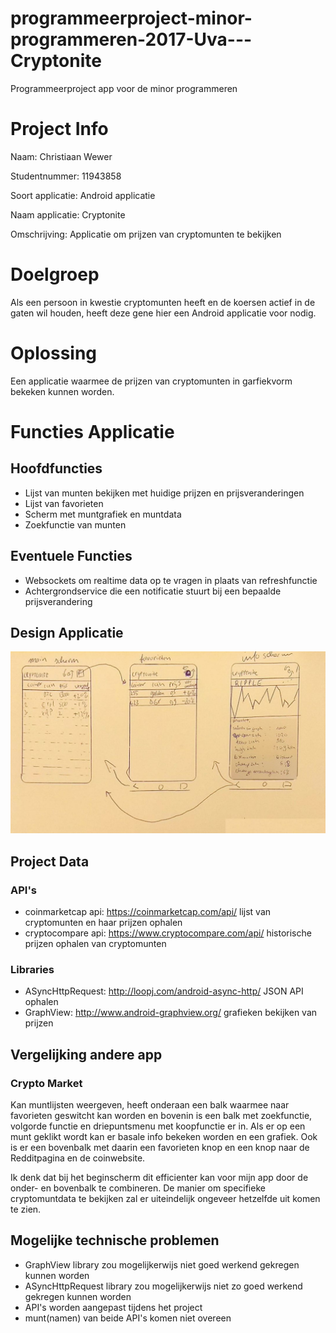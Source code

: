 # programmeerproject-minor-programmeren-2017-Uva---Cryptonite
Programmeerproject app voor de minor programmeren

# Project Info
Naam: Christiaan Wewer

Studentnummer: 11943858

Soort applicatie: Android applicatie

Naam applicatie: Cryptonite

Omschrijving: Applicatie om prijzen van cryptomunten te bekijken

# Doelgroep
Als een persoon in kwestie cryptomunten heeft en de koersen actief in de gaten wil houden, heeft deze gene hier een Android applicatie voor nodig.

# Oplossing
Een applicatie waarmee de prijzen van cryptomunten in garfiekvorm bekeken kunnen worden.

# Functies Applicatie
## Hoofdfuncties
- Lijst van munten bekijken met huidige prijzen en prijsveranderingen
- Lijst van favorieten
- Scherm met muntgrafiek en muntdata
- Zoekfunctie van munten

## Eventuele Functies
- Websockets om realtime data op te vragen in plaats van refreshfunctie
- Achtergrondservice die een notificatie stuurt bij een bepaalde prijsverandering

## Design Applicatie
![alt text](https://github.com/ChristiaanWewer/programmeerproject-minor-programmeren-2017-Uva---Cryptonite/blob/master/doc/ProjectDesign.png?raw=true "Application Design Cryptonite")

## Project Data
### API's
- coinmarketcap api: https://coinmarketcap.com/api/
  lijst van cryptomunten en haar prijzen ophalen
- cryptocompare api: https://www.cryptocompare.com/api/
  historische prijzen ophalen van cryptomunten

### Libraries
- ASyncHttpRequest: http://loopj.com/android-async-http/
  JSON API ophalen
- GraphView: http://www.android-graphview.org/
  grafieken bekijken van prijzen
  
## Vergelijking andere app
### Crypto Market
Kan muntlijsten weergeven, heeft onderaan een balk waarmee naar favorieten geswitcht kan worden en bovenin is een balk met zoekfunctie, volgorde functie en driepuntsmenu met koopfunctie er in.
Als er op een munt geklikt wordt kan er basale info bekeken worden en een grafiek. Ook is er een bovenbalk met daarin een favorieten knop en een knop naar de Redditpagina en de coinwebsite.

Ik denk dat bij het beginscherm dit efficienter kan voor mijn app door de onder- en bovenbalk te combineren. De manier om specifieke cryptomuntdata te bekijken zal er uiteindelijk ongeveer hetzelfde uit komen te zien.
 
  
## Mogelijke technische problemen
- GraphView library zou mogelijkerwijs niet goed werkend gekregen kunnen worden
- ASyncHttpRequest library zou mogelijkerwijs niet zo goed werkend gekregen kunnen worden
- API's worden aangepast tijdens het project
- munt(namen) van beide API's komen niet overeen


  
 
  
